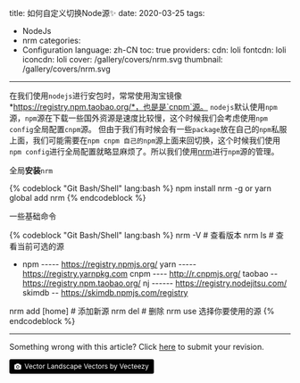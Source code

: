 title: 如何自定义切换Node源✨
date: 2020-03-25
tags:
- NodeJs
- nrm
categories:
- Configuration
language: zh-CN
toc: true
providers:
    cdn: loli
    fontcdn: loli
    iconcdn: loli
cover: /gallery/covers/nrm.svg
thumbnail: /gallery/covers/nrm.svg
---

在我们使用`nodejs`进行安包时，常常使用淘宝镜像*https://registry.npm.taobao.org/*，也是是`cnpm`源。
`nodejs`默认使用`npm`源，`npm`源在下载一些国外资源是速度比较慢，这个时候我们会考虑使用`npm config`全局配置`cnpm`源。
但由于我们有时候会有一些`package`放在自己的`npm`私服上面，我们可能需要在`npm cnpm 自己的npm`源上面来回切换，这个时候我们使用`npm config`进行全局配置就略显麻烦了。所以我们使用[nrm](https://github.com/Pana/nrm)进行`npm`源的管理。

<!-- more -->

全局**安装**`nrm`

{% codeblock "Git Bash/Shell" lang:bash %}
npm install nrm -g  or  yarn global add nrm
{% endcodeblock %}

一些基础命令

{% codeblock "Git Bash/Shell" lang:bash %}
nrm -V # 查看版本
nrm ls # 查看当前可选的源
  * npm -----  https://registry.npmjs.org/
  yarn ----- https://registry.yarnpkg.com
  cnpm ----  http://r.cnpmjs.org/
  taobao --  https://registry.npm.taobao.org/
  nj ------  https://registry.nodejitsu.com/
  skimdb -- https://skimdb.npmjs.com/registry

nrm add <registry> <url> [home]  # 添加新源
nrm del <registry> # 删除
nrm use <registry> 选择你要使用的源
{% endcodeblock %}

<hr>

<article class="message message-immersive is-warning">
<div class="message-body">
<i class="fas fa-question-circle mr-2"></i>Something wrong with this article? 
Click <a href="https://github.com/blacklisten/nblogs/edit/site/source/_posts/2020/Node-Nrm.md">here</a> 
to submit your revision.
</div>
</article>

<a style="background-color:black;color:white;text-decoration:none;padding:4px 6px;font-size:12px;line-height:1.2;display:inline-block;border-radius:3px" href="https://www.vecteezy.com/free-vector/vector-landscape" target="_blank" rel="noopener noreferrer" title="Vector Landscape Vectors by Vecteezy"><span style="display:inline-block;padding:2px 3px"><svg xmlns="http://www.w3.org/2000/svg" style="height:12px;width:auto;position:relative;vertical-align:middle;top:-1px;fill:white" viewBox="0 0 32 32"><path d="M20.8 18.1c0 2.7-2.2 4.8-4.8 4.8s-4.8-2.1-4.8-4.8c0-2.7 2.2-4.8 4.8-4.8 2.7.1 4.8 2.2 4.8 4.8zm11.2-7.4v14.9c0 2.3-1.9 4.3-4.3 4.3h-23.4c-2.4 0-4.3-1.9-4.3-4.3v-15c0-2.3 1.9-4.3 4.3-4.3h3.7l.8-2.3c.4-1.1 1.7-2 2.9-2h8.6c1.2 0 2.5.9 2.9 2l.8 2.4h3.7c2.4 0 4.3 1.9 4.3 4.3zm-8.6 7.5c0-4.1-3.3-7.5-7.5-7.5-4.1 0-7.5 3.4-7.5 7.5s3.3 7.5 7.5 7.5c4.2-.1 7.5-3.4 7.5-7.5z"></path></svg></span><span style="display:inline-block;padding:2px 3px">Vector Landscape Vectors by Vecteezy</span></a>
